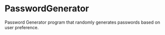 # PasswordGenerator
Password Generator program that randomly generates passwords based on user preference. 
